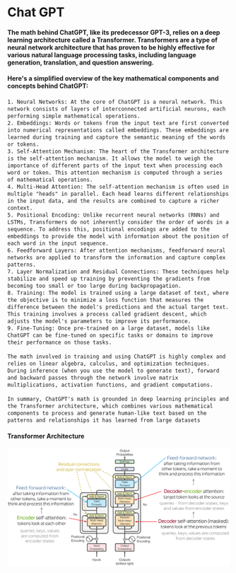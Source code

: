 # Chat GPT
#### The math behind ChatGPT, like its predecessor GPT-3, relies on a deep learning architecture called a Transformer. Transformers are a type of neural network architecture that has proven to be highly effective for various natural language processing tasks, including language generation, translation, and question answering.
    
#### Here's a simplified overview of the key mathematical components and concepts behind ChatGPT:
    
    1. Neural Networks: At the core of ChatGPT is a neural network. This network consists of layers of interconnected artificial neurons, each performing simple mathematical operations.
    2. Embeddings: Words or tokens from the input text are first converted into numerical representations called embeddings. These embeddings are learned during training and capture the semantic meaning of the words or tokens.
    3. Self-Attention Mechanism: The heart of the Transformer architecture is the self-attention mechanism. It allows the model to weigh the importance of different parts of the input text when processing each word or token. This attention mechanism is computed through a series of mathematical operations.
    4. Multi-Head Attention: The self-attention mechanism is often used in multiple "heads" in parallel. Each head learns different relationships in the input data, and the results are combined to capture a richer context.
    5. Positional Encoding: Unlike recurrent neural networks (RNNs) and LSTMs, Transformers do not inherently consider the order of words in a sequence. To address this, positional encodings are added to the embeddings to provide the model with information about the position of each word in the input sequence.
    6. Feedforward Layers: After attention mechanisms, feedforward neural networks are applied to transform the information and capture complex patterns.
    7. Layer Normalization and Residual Connections: These techniques help stabilize and speed up training by preventing the gradients from becoming too small or too large during backpropagation.
    8. Training: The model is trained using a large dataset of text, where the objective is to minimize a loss function that measures the difference between the model's predictions and the actual target text. This training involves a process called gradient descent, which adjusts the model's parameters to improve its performance.
    9. Fine-Tuning: Once pre-trained on a large dataset, models like ChatGPT can be fine-tuned on specific tasks or domains to improve their performance on those tasks.
    
    The math involved in training and using ChatGPT is highly complex and relies on linear algebra, calculus, and optimization techniques. During inference (when you use the model to generate text), forward and backward passes through the network involve matrix multiplications, activation functions, and gradient computations.
    
    In summary, ChatGPT's math is grounded in deep learning principles and the Transformer architecture, which combines various mathematical components to process and generate human-like text based on the patterns and relationships it has learned from large datasets

#### Transformer Architecture
![Transformer](img/transformer.png)